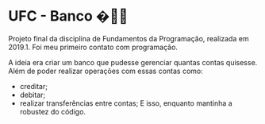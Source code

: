 # UFC - Banco �💸🏦
Projeto final da disciplina de Fundamentos da Programação, realizada em 2019.1. Foi meu primeiro contato com programação.

A ideia era criar um banco que pudesse gerenciar quantas contas quisesse. Além de poder realizar operações com essas contas como:
- creditar;
- debitar;
- realizar transferências entre contas;
E isso, enquanto mantinha a robustez do código.

